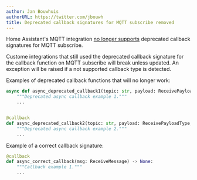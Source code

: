 ```yaml
---
author: Jan Bouwhuis
authorURL: https://twitter.com/jbouwh
title: Deprecated callback signatures for MQTT subscribe removed
---
```


Home Assistant's MQTT integration [no longer supports](https://github.com/home-assistant/core/pull/88543)
deprecated callback signatures for MQTT subscribe.

Custome integrations that still used the deprecated callback signature for the callback function on MQTT subscribe will break unless updated. An exception will be raised if a not supported callback type is detected.

Examples of deprecated callback functions that will no longer work:

```python
async def async_deprecated_callback1(topic: str, payload: ReceivePayloadType, qos: int) -> None:
    """Deprecated async callback example 1."""
    ...


@callback
def async_deprecated_callback2(topic: str, payload: ReceivePayloadType, qos: int) -> None:
    """Deprecated async callback example 2."""
    ...
```

Example of a correct callback signature:

```python
@callback
def async_correct_callback(msg: ReceiveMessage) -> None:
    """Callback example 1."""
    ...
```
